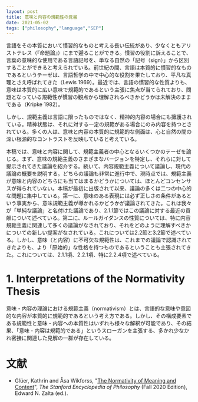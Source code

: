 ```yaml
---
layout: post
title: 意味と内容の規範性の覚書
date: 2021-05-02
tags: ["philosophy","language","SEP"]
---
```


言語をその本質において慣習的なものと考える長い伝統があり、少なくともアリストテレス（『命題論』）にまで遡ることができる。慣習の役割に訴えることで、言葉の意味的な使用である言語記号を、単なる自然の「記号（sign）」から区別することができると考えられている。前世紀の間、言語は本質的に慣習的なものであるというテーゼは、言語哲学の中で中心的な役割を果たしており、平凡な真理とさえ呼ばれてきた（Lewis 1969）。最近では、言語の慣習的な性質よりも、意味は本質的に広い意味で規範的であるという主張に焦点が当てられており、問題となっている規範性が慣習の観点から理解されるべきかどうかは未解決のままである（Kripke 1982）。

しかし、規範主義は言語に限ったものではなく、精神的内容の場合にも擁護されている。精神状態は、それに対する一定の規範がある場合にのみ内容を持つとされている。多くの人は、意味と内容の本質的に規範的な側面は、心と自然の間の深い根源的なコントラストを反映していると考えている。

本稿では、意味と内容に関して、規範主義者の中心となるいくつかのテーゼを論じる。まず、意味の規範主義のさまざまなバージョンを特定し、それらに対して提示されてきた議論を紹介する。続いて、内容規範主義について議論し、現代の議論の概要を説明する。どちらの議論も非常に進行中で、現時点では、規範主義が意味と内容のどちらにも当てはまるかどうかについては、ほとんどコンセンサスが得られていない。本稿が最初に出版されて以来、議論の多くは二つの中心的な問題に集中している。第一に、意味のある表現には必ず正しさの条件があるという事実から、意味規範主義が導かれるかどうかが議論されてきた。これは我々が「単純な議論」と名付けた議論であり、2.1.1節ではこの議論に対する最近の貢献について述べている。第二に、ルールガイダンスの性質については、特に内容規範主義に関連して多くの議論がなされており、それをどのように理解すべきかについての新しい提案がなされている。これについては2.2節と3.2節で述べている。しかし、意味（と内容）に不可欠な規範性は、これまでの議論で認識されてきたよりも、より「原始的」な性格を持つものであるということも主張されてきた。これについては、2.1.1項、2.2.1項、特に2.2.4項で述べている。

# 1. Interpretations of the Normativity Thesis
意味・内容の理論における規範主義（normativism）とは、言語的な意味や意図的な内容が本質的に規範的であるという考え方である。しかし、その構成要素である規範性と意味・内容への本質性はいずれも様々な解釈が可能であり、その結果、「意味・内容は規範的である」というスローガンを主張する、多かれ少なかれ密接に関連した見解の一群が存在している。



# 文献
- Glüer, Kathrin and Åsa Wikforss, "[The Normativity of Meaning and Content](https://plato.stanford.edu/archives/fall2020/entries/meaning-normativity/)", *The Stanford Encyclopedia of Philosophy* (Fall 2020 Edition), Edward N. Zalta (ed.).
